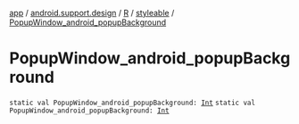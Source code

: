 [app](../../../index.md) / [android.support.design](../../index.md) / [R](../index.md) / [styleable](index.md) / [PopupWindow_android_popupBackground](.)

# PopupWindow_android_popupBackground

`static val PopupWindow_android_popupBackground: `[`Int`](https://kotlinlang.org/api/latest/jvm/stdlib/kotlin/-int/index.html)
`static val PopupWindow_android_popupBackground: `[`Int`](https://kotlinlang.org/api/latest/jvm/stdlib/kotlin/-int/index.html)